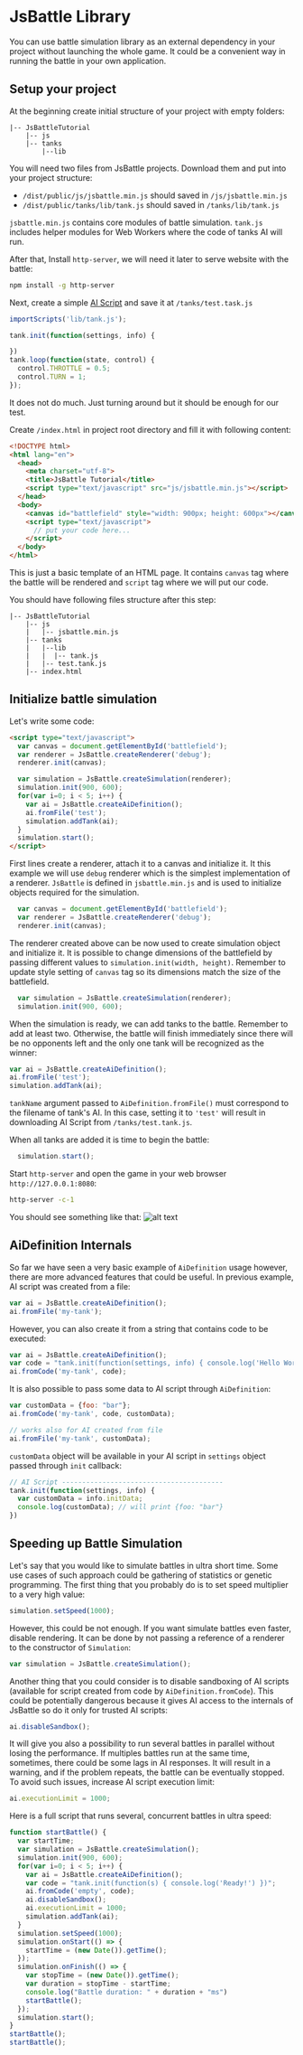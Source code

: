# JsBattle Library

You can use battle simulation library as an external dependency in your project without launching the whole game. It could be a convenient way in running the battle in your own application.

## Setup your project

At the beginning create initial structure of your project with empty folders:

```
|-- JsBattleTutorial
    |-- js
    |-- tanks
        |--lib
```
You will need two files from JsBattle projects. Download them and put into your project structure:

 - `/dist/public/js/jsbattle.min.js` should saved in `/js/jsbattle.min.js`
 - `/dist/public/tanks/lib/tank.js` should saved in `/tanks/lib/tank.js`

`jsbattle.min.js` contains core modules of battle simulation. `tank.js` includes helper modules for Web Workers where the code of tanks AI will run.

After that, Install `http-server`, we will need it later to serve website with the battle:

```bash
npm install -g http-server
```

Next, create a simple [AI Script](../manual/ai_script.md) and save it at `/tanks/test.task.js`

```javascript
importScripts('lib/tank.js');

tank.init(function(settings, info) {

})
tank.loop(function(state, control) {
  control.THROTTLE = 0.5;
  control.TURN = 1;
});
```

It does not do much. Just turning around but it should be enough for our test.

Create `/index.html` in project root directory and fill it with following content:

```html
<!DOCTYPE html>
<html lang="en">
  <head>
    <meta charset="utf-8">
    <title>JsBattle Tutorial</title>
    <script type="text/javascript" src="js/jsbattle.min.js"></script>
  </head>
  <body>
    <canvas id="battlefield" style="width: 900px; height: 600px"></canvas>
    <script type="text/javascript">
      // put your code here...
    </script>
  </body>
</html>
```

This is just a basic template of an HTML page. It contains `canvas` tag where the battle will be rendered and
`script` tag where we will put our code.

You should have following files structure after this step:

```
|-- JsBattleTutorial
    |-- js
    |   |-- jsbattle.min.js
    |-- tanks
    |   |--lib
    |   |  |-- tank.js
    |   |-- test.tank.js
    |-- index.html
```

## Initialize battle simulation

Let's write some code:

```html
<script type="text/javascript">
  var canvas = document.getElementById('battlefield');
  var renderer = JsBattle.createRenderer('debug');
  renderer.init(canvas);

  var simulation = JsBattle.createSimulation(renderer);
  simulation.init(900, 600);
  for(var i=0; i < 5; i++) {
    var ai = JsBattle.createAiDefinition();
    ai.fromFile('test');
    simulation.addTank(ai);
  }
  simulation.start();
</script>
```

First lines create a renderer, attach it to a canvas and initialize it. It this example we will use `debug` renderer which is the simplest implementation of a renderer. `JsBattle` is defined in `jsbattle.min.js` and is used to initialize objects required for the simulation.

```javascript
  var canvas = document.getElementById('battlefield');
  var renderer = JsBattle.createRenderer('debug');
  renderer.init(canvas);
```

The renderer created above can be now used to create simulation object and initialize it. It is possible to change dimensions of the battlefield by passing different values to `simulation.init(width, height)`. Remember to update style setting of `canvas` tag so its dimensions match the size of the battlefield.

```javascript
  var simulation = JsBattle.createSimulation(renderer);
  simulation.init(900, 600);
```

When the simulation is ready, we can add tanks to the battle. Remember to add at least two. Otherwise, the battle will finish immediately since there will be no opponents left and the only one tank will be recognized as the winner:

```javascript
var ai = JsBattle.createAiDefinition();
ai.fromFile('test');
simulation.addTank(ai);
```

`tankName` argument passed to `AiDefinition.fromFile()` must correspond to the filename of tank's AI. In this case, setting it to `'test'` will result in downloading AI Script from `/tanks/test.tank.js`.

When all tanks are added it is time to begin the battle:

```javascript
  simulation.start();
```

Start `http-server` and open the game in your web browser `http://127.0.0.1:8080`:

```bash
http-server -c-1
```

You should see something like that:
![alt text](../img/debug_renderer_001.png)

## AiDefinition Internals

So far we have seen a very basic example of `AiDefinition` usage however, there are more advanced features that could be useful. In previous example, AI script was created from a file:

```javascript
var ai = JsBattle.createAiDefinition();
ai.fromFile('my-tank');
```
However, you can also create it from a string that contains code to be executed:

```javascript
var ai = JsBattle.createAiDefinition();
var code = "tank.init(function(settings, info) { console.log('Hello World!') })";
ai.fromCode('my-tank', code);
```

It is also possible to pass some data to AI script through `AiDefinition`:

```javascript
var customData = {foo: "bar"};
ai.fromCode('my-tank', code, customData);

// works also for AI created from file
ai.fromFile('my-tank', customData);
```

`customData` object will be available in your AI script in `settings` object passed through `init` callback:

```javascript
// AI Script ----------------------------------------
tank.init(function(settings, info) {
  var customData = info.initData;
  console.log(customData); // will print {foo: "bar"}
})
```

## Speeding up Battle Simulation

Let's say that you would like to simulate battles in ultra short time. Some use cases of such approach could be gathering of statistics or genetic programming. The first thing that you probably do is to set speed multiplier to a very high value:

```javascript
simulation.setSpeed(1000);
```

However, this could be not enough. If you want simulate battles even faster, disable rendering. It can be done by not passing a reference of a renderer to the constructor of `Simulation`:

```javascript
var simulation = JsBattle.createSimulation();
```

Another thing that you could consider is to disable sandboxing of AI scripts (available for script created from code by `AiDefinition.fromCode`). This could be potentially dangerous because it gives AI access to the internals of JsBattle so do it only for trusted AI scripts:

```javascript
ai.disableSandbox();
```

It will give you also a possibility to run several battles in parallel without losing the performance. If multiples battles run at the same time, sometimes, there could be some lags in AI responses. It will result in a warning, and if the problem repeats, the battle can be eventually stopped. To avoid such issues, increase AI script execution limit:

```javascript
ai.executionLimit = 1000;
```

Here is a full script that runs several, concurrent battles in ultra speed:

```javascript
function startBattle() {
  var startTime;
  var simulation = JsBattle.createSimulation();
  simulation.init(900, 600);
  for(var i=0; i < 5; i++) {
    var ai = JsBattle.createAiDefinition();
    var code = "tank.init(function(s) { console.log('Ready!') })";
    ai.fromCode('empty', code);
    ai.disableSandbox();
    ai.executionLimit = 1000;
    simulation.addTank(ai);
  }
  simulation.setSpeed(1000);
  simulation.onStart(() => {
    startTime = (new Date()).getTime();
  });
  simulation.onFinish(() => {
    var stopTime = (new Date()).getTime();
    var duration = stopTime - startTime;
    console.log("Battle duration: " + duration + "ms")
    startBattle();
  });
  simulation.start();
}
startBattle();
startBattle();
```

